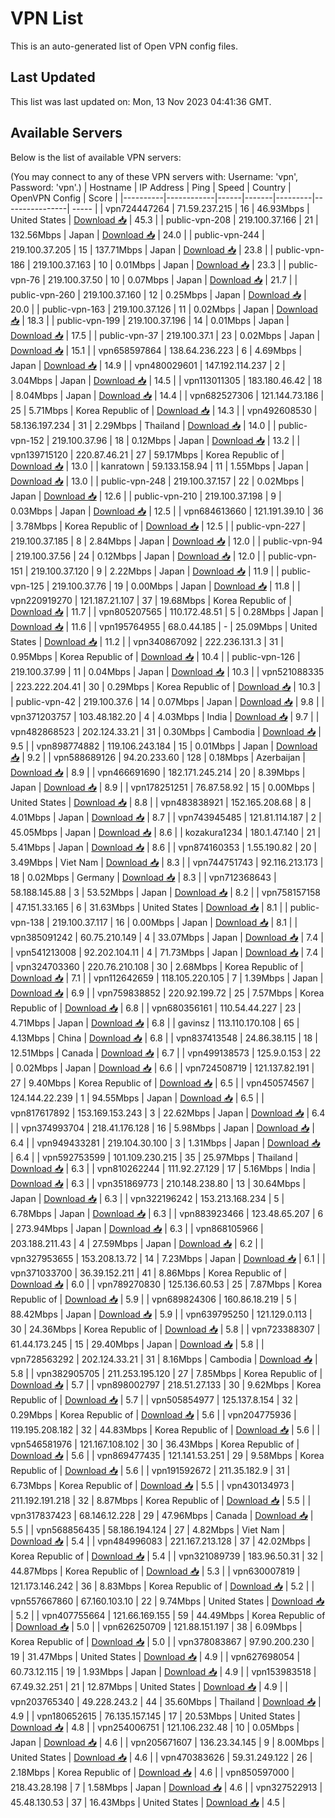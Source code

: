 # VPN List

This is an auto-generated list of Open VPN config files.

## Last Updated

This list was last updated on: Mon, 13 Nov 2023 04:41:36 GMT.

## Available Servers

Below is the list of available VPN servers:

(You may connect to any of these VPN servers with: Username: 'vpn', Password: 'vpn'.)
| Hostname | IP Address | Ping | Speed | Country | OpenVPN Config | Score |
|----------|------------|------|-------|---------|----------------| ----- |
| vpn724447264 | 71.59.237.215 | 16 | 46.93Mbps | United States | [Download 📥](./configs/server_0_US.ovpn) | 45.3 |
| public-vpn-208 | 219.100.37.166 | 21 | 132.56Mbps | Japan | [Download 📥](./configs/server_1_JP.ovpn) | 24.0 |
| public-vpn-244 | 219.100.37.205 | 15 | 137.71Mbps | Japan | [Download 📥](./configs/server_2_JP.ovpn) | 23.8 |
| public-vpn-186 | 219.100.37.163 | 10 | 0.01Mbps | Japan | [Download 📥](./configs/server_3_JP.ovpn) | 23.3 |
| public-vpn-76 | 219.100.37.50 | 10 | 0.07Mbps | Japan | [Download 📥](./configs/server_4_JP.ovpn) | 21.7 |
| public-vpn-260 | 219.100.37.160 | 12 | 0.25Mbps | Japan | [Download 📥](./configs/server_5_JP.ovpn) | 20.0 |
| public-vpn-163 | 219.100.37.126 | 11 | 0.02Mbps | Japan | [Download 📥](./configs/server_6_JP.ovpn) | 18.3 |
| public-vpn-199 | 219.100.37.196 | 14 | 0.01Mbps | Japan | [Download 📥](./configs/server_7_JP.ovpn) | 17.5 |
| public-vpn-37 | 219.100.37.1 | 23 | 0.02Mbps | Japan | [Download 📥](./configs/server_8_JP.ovpn) | 15.1 |
| vpn658597864 | 138.64.236.223 | 6 | 4.69Mbps | Japan | [Download 📥](./configs/server_9_JP.ovpn) | 14.9 |
| vpn480029601 | 147.192.114.237 | 2 | 3.04Mbps | Japan | [Download 📥](./configs/server_10_JP.ovpn) | 14.5 |
| vpn113011305 | 183.180.46.42 | 18 | 8.04Mbps | Japan | [Download 📥](./configs/server_11_JP.ovpn) | 14.4 |
| vpn682527306 | 121.144.73.186 | 25 | 5.71Mbps | Korea Republic of | [Download 📥](./configs/server_12_KR.ovpn) | 14.3 |
| vpn492608530 | 58.136.197.234 | 31 | 2.29Mbps | Thailand | [Download 📥](./configs/server_13_TH.ovpn) | 14.0 |
| public-vpn-152 | 219.100.37.96 | 18 | 0.12Mbps | Japan | [Download 📥](./configs/server_14_JP.ovpn) | 13.2 |
| vpn139715120 | 220.87.46.21 | 27 | 59.17Mbps | Korea Republic of | [Download 📥](./configs/server_15_KR.ovpn) | 13.0 |
| kanratown | 59.133.158.94 | 11 | 1.55Mbps | Japan | [Download 📥](./configs/server_16_JP.ovpn) | 13.0 |
| public-vpn-248 | 219.100.37.157 | 22 | 0.02Mbps | Japan | [Download 📥](./configs/server_17_JP.ovpn) | 12.6 |
| public-vpn-210 | 219.100.37.198 | 9 | 0.03Mbps | Japan | [Download 📥](./configs/server_18_JP.ovpn) | 12.5 |
| vpn684613660 | 121.191.39.10 | 36 | 3.78Mbps | Korea Republic of | [Download 📥](./configs/server_19_KR.ovpn) | 12.5 |
| public-vpn-227 | 219.100.37.185 | 8 | 2.84Mbps | Japan | [Download 📥](./configs/server_20_JP.ovpn) | 12.0 |
| public-vpn-94 | 219.100.37.56 | 24 | 0.12Mbps | Japan | [Download 📥](./configs/server_21_JP.ovpn) | 12.0 |
| public-vpn-151 | 219.100.37.120 | 9 | 2.22Mbps | Japan | [Download 📥](./configs/server_22_JP.ovpn) | 11.9 |
| public-vpn-125 | 219.100.37.76 | 19 | 0.00Mbps | Japan | [Download 📥](./configs/server_23_JP.ovpn) | 11.8 |
| vpn220919270 | 121.187.21.107 | 37 | 19.68Mbps | Korea Republic of | [Download 📥](./configs/server_24_KR.ovpn) | 11.7 |
| vpn805207565 | 110.172.48.51 | 5 | 0.28Mbps | Japan | [Download 📥](./configs/server_25_JP.ovpn) | 11.6 |
| vpn195764955 | 68.0.44.185 | - | 25.09Mbps | United States | [Download 📥](./configs/server_26_US.ovpn) | 11.2 |
| vpn340867092 | 222.236.131.3 | 31 | 0.95Mbps | Korea Republic of | [Download 📥](./configs/server_27_KR.ovpn) | 10.4 |
| public-vpn-126 | 219.100.37.99 | 11 | 0.04Mbps | Japan | [Download 📥](./configs/server_28_JP.ovpn) | 10.3 |
| vpn521088335 | 223.222.204.41 | 30 | 0.29Mbps | Korea Republic of | [Download 📥](./configs/server_29_KR.ovpn) | 10.3 |
| public-vpn-42 | 219.100.37.6 | 14 | 0.07Mbps | Japan | [Download 📥](./configs/server_30_JP.ovpn) | 9.8 |
| vpn371203757 | 103.48.182.20 | 4 | 4.03Mbps | India | [Download 📥](./configs/server_31_IN.ovpn) | 9.7 |
| vpn482868523 | 202.124.33.21 | 31 | 0.30Mbps | Cambodia | [Download 📥](./configs/server_32_KH.ovpn) | 9.5 |
| vpn898774882 | 119.106.243.184 | 15 | 0.01Mbps | Japan | [Download 📥](./configs/server_33_JP.ovpn) | 9.2 |
| vpn588689126 | 94.20.233.60 | 128 | 0.18Mbps | Azerbaijan | [Download 📥](./configs/server_34_AZ.ovpn) | 8.9 |
| vpn466691690 | 182.171.245.214 | 20 | 8.39Mbps | Japan | [Download 📥](./configs/server_35_JP.ovpn) | 8.9 |
| vpn178251251 | 76.87.58.92 | 15 | 0.00Mbps | United States | [Download 📥](./configs/server_36_US.ovpn) | 8.8 |
| vpn483838921 | 152.165.208.68 | 8 | 4.01Mbps | Japan | [Download 📥](./configs/server_37_JP.ovpn) | 8.7 |
| vpn743945485 | 121.81.114.187 | 2 | 45.05Mbps | Japan | [Download 📥](./configs/server_38_JP.ovpn) | 8.6 |
| kozakura1234 | 180.1.47.140 | 21 | 5.41Mbps | Japan | [Download 📥](./configs/server_39_JP.ovpn) | 8.6 |
| vpn874160353 | 1.55.190.82 | 20 | 3.49Mbps | Viet Nam | [Download 📥](./configs/server_40_VN.ovpn) | 8.3 |
| vpn744751743 | 92.116.213.173 | 18 | 0.02Mbps | Germany | [Download 📥](./configs/server_41_DE.ovpn) | 8.3 |
| vpn712368643 | 58.188.145.88 | 3 | 53.52Mbps | Japan | [Download 📥](./configs/server_42_JP.ovpn) | 8.2 |
| vpn758157158 | 47.151.33.165 | 6 | 31.63Mbps | United States | [Download 📥](./configs/server_43_US.ovpn) | 8.1 |
| public-vpn-138 | 219.100.37.117 | 16 | 0.00Mbps | Japan | [Download 📥](./configs/server_44_JP.ovpn) | 8.1 |
| vpn385091242 | 60.75.210.149 | 4 | 33.07Mbps | Japan | [Download 📥](./configs/server_45_JP.ovpn) | 7.4 |
| vpn541213008 | 92.202.104.11 | 4 | 71.73Mbps | Japan | [Download 📥](./configs/server_46_JP.ovpn) | 7.4 |
| vpn324703360 | 220.76.210.108 | 30 | 2.68Mbps | Korea Republic of | [Download 📥](./configs/server_47_KR.ovpn) | 7.1 |
| vpn112642659 | 118.105.220.105 | 7 | 1.39Mbps | Japan | [Download 📥](./configs/server_48_JP.ovpn) | 6.9 |
| vpn759838852 | 220.92.199.72 | 25 | 7.57Mbps | Korea Republic of | [Download 📥](./configs/server_49_KR.ovpn) | 6.8 |
| vpn680356161 | 110.54.44.227 | 23 | 4.71Mbps | Japan | [Download 📥](./configs/server_50_JP.ovpn) | 6.8 |
| gavinsz | 113.110.170.108 | 65 | 4.13Mbps | China | [Download 📥](./configs/server_51_CN.ovpn) | 6.8 |
| vpn837413548 | 24.86.38.115 | 18 | 12.51Mbps | Canada | [Download 📥](./configs/server_52_CA.ovpn) | 6.7 |
| vpn499138573 | 125.9.0.153 | 22 | 0.02Mbps | Japan | [Download 📥](./configs/server_53_JP.ovpn) | 6.6 |
| vpn724508719 | 121.137.82.191 | 27 | 9.40Mbps | Korea Republic of | [Download 📥](./configs/server_54_KR.ovpn) | 6.5 |
| vpn450574567 | 124.144.22.239 | 1 | 94.55Mbps | Japan | [Download 📥](./configs/server_55_JP.ovpn) | 6.5 |
| vpn817617892 | 153.169.153.243 | 3 | 22.62Mbps | Japan | [Download 📥](./configs/server_56_JP.ovpn) | 6.4 |
| vpn374993704 | 218.41.176.128 | 16 | 5.98Mbps | Japan | [Download 📥](./configs/server_57_JP.ovpn) | 6.4 |
| vpn949433281 | 219.104.30.100 | 3 | 1.31Mbps | Japan | [Download 📥](./configs/server_58_JP.ovpn) | 6.4 |
| vpn592753599 | 101.109.230.215 | 35 | 25.97Mbps | Thailand | [Download 📥](./configs/server_59_TH.ovpn) | 6.3 |
| vpn810262244 | 111.92.27.129 | 17 | 5.16Mbps | India | [Download 📥](./configs/server_60_IN.ovpn) | 6.3 |
| vpn351869773 | 210.148.238.80 | 13 | 30.64Mbps | Japan | [Download 📥](./configs/server_61_JP.ovpn) | 6.3 |
| vpn322196242 | 153.213.168.234 | 5 | 6.78Mbps | Japan | [Download 📥](./configs/server_62_JP.ovpn) | 6.3 |
| vpn883923466 | 123.48.65.207 | 6 | 273.94Mbps | Japan | [Download 📥](./configs/server_63_JP.ovpn) | 6.3 |
| vpn868105966 | 203.188.211.43 | 4 | 27.59Mbps | Japan | [Download 📥](./configs/server_64_JP.ovpn) | 6.2 |
| vpn327953655 | 153.208.13.72 | 14 | 7.23Mbps | Japan | [Download 📥](./configs/server_65_JP.ovpn) | 6.1 |
| vpn371033700 | 36.39.152.211 | 41 | 8.86Mbps | Korea Republic of | [Download 📥](./configs/server_66_KR.ovpn) | 6.0 |
| vpn789270830 | 125.136.60.53 | 25 | 7.87Mbps | Korea Republic of | [Download 📥](./configs/server_67_KR.ovpn) | 5.9 |
| vpn689824306 | 160.86.18.219 | 5 | 88.42Mbps | Japan | [Download 📥](./configs/server_68_JP.ovpn) | 5.9 |
| vpn639795250 | 121.129.0.113 | 30 | 24.36Mbps | Korea Republic of | [Download 📥](./configs/server_69_KR.ovpn) | 5.8 |
| vpn723388307 | 61.44.173.245 | 15 | 29.40Mbps | Japan | [Download 📥](./configs/server_70_JP.ovpn) | 5.8 |
| vpn728563292 | 202.124.33.21 | 31 | 8.16Mbps | Cambodia | [Download 📥](./configs/server_71_KH.ovpn) | 5.8 |
| vpn382905705 | 211.253.195.120 | 27 | 7.85Mbps | Korea Republic of | [Download 📥](./configs/server_72_KR.ovpn) | 5.7 |
| vpn898002797 | 218.51.27.133 | 30 | 9.62Mbps | Korea Republic of | [Download 📥](./configs/server_73_KR.ovpn) | 5.7 |
| vpn505854977 | 125.137.8.154 | 32 | 0.29Mbps | Korea Republic of | [Download 📥](./configs/server_74_KR.ovpn) | 5.6 |
| vpn204775936 | 119.195.208.182 | 32 | 44.83Mbps | Korea Republic of | [Download 📥](./configs/server_75_KR.ovpn) | 5.6 |
| vpn546581976 | 121.167.108.102 | 30 | 36.43Mbps | Korea Republic of | [Download 📥](./configs/server_76_KR.ovpn) | 5.6 |
| vpn869477435 | 121.141.53.251 | 29 | 9.58Mbps | Korea Republic of | [Download 📥](./configs/server_77_KR.ovpn) | 5.6 |
| vpn191592672 | 211.35.182.9 | 31 | 6.73Mbps | Korea Republic of | [Download 📥](./configs/server_78_KR.ovpn) | 5.5 |
| vpn430134973 | 211.192.191.218 | 32 | 8.87Mbps | Korea Republic of | [Download 📥](./configs/server_79_KR.ovpn) | 5.5 |
| vpn317837423 | 68.146.12.228 | 29 | 47.96Mbps | Canada | [Download 📥](./configs/server_80_CA.ovpn) | 5.5 |
| vpn568856435 | 58.186.194.124 | 27 | 4.82Mbps | Viet Nam | [Download 📥](./configs/server_81_VN.ovpn) | 5.4 |
| vpn484996083 | 221.167.213.128 | 37 | 42.02Mbps | Korea Republic of | [Download 📥](./configs/server_82_KR.ovpn) | 5.4 |
| vpn321089739 | 183.96.50.31 | 32 | 44.87Mbps | Korea Republic of | [Download 📥](./configs/server_83_KR.ovpn) | 5.3 |
| vpn630007819 | 121.173.146.242 | 36 | 8.83Mbps | Korea Republic of | [Download 📥](./configs/server_84_KR.ovpn) | 5.2 |
| vpn557667860 | 67.160.103.10 | 22 | 9.74Mbps | United States | [Download 📥](./configs/server_85_US.ovpn) | 5.2 |
| vpn407755664 | 121.66.169.155 | 59 | 44.49Mbps | Korea Republic of | [Download 📥](./configs/server_86_KR.ovpn) | 5.0 |
| vpn626250709 | 121.88.151.197 | 38 | 6.09Mbps | Korea Republic of | [Download 📥](./configs/server_87_KR.ovpn) | 5.0 |
| vpn378083867 | 97.90.200.230 | 19 | 31.47Mbps | United States | [Download 📥](./configs/server_88_US.ovpn) | 4.9 |
| vpn627698054 | 60.73.12.115 | 19 | 1.93Mbps | Japan | [Download 📥](./configs/server_89_JP.ovpn) | 4.9 |
| vpn153983518 | 67.49.32.251 | 21 | 12.87Mbps | United States | [Download 📥](./configs/server_90_US.ovpn) | 4.9 |
| vpn203765340 | 49.228.243.2 | 44 | 35.60Mbps | Thailand | [Download 📥](./configs/server_91_TH.ovpn) | 4.9 |
| vpn180652615 | 76.135.157.145 | 17 | 20.53Mbps | United States | [Download 📥](./configs/server_92_US.ovpn) | 4.8 |
| vpn254006751 | 121.106.232.48 | 10 | 0.05Mbps | Japan | [Download 📥](./configs/server_93_JP.ovpn) | 4.6 |
| vpn205671607 | 136.23.34.145 | 9 | 8.00Mbps | United States | [Download 📥](./configs/server_94_US.ovpn) | 4.6 |
| vpn470383626 | 59.31.249.122 | 26 | 2.18Mbps | Korea Republic of | [Download 📥](./configs/server_95_KR.ovpn) | 4.6 |
| vpn850597000 | 218.43.28.198 | 7 | 1.58Mbps | Japan | [Download 📥](./configs/server_96_JP.ovpn) | 4.6 |
| vpn327522913 | 45.48.130.53 | 37 | 16.43Mbps | United States | [Download 📥](./configs/server_97_US.ovpn) | 4.5 |
